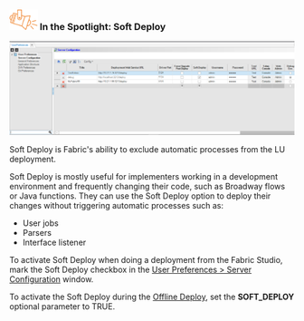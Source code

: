### <img src="images/spotlight.png" style="zoom:80%;" /> In the Spotlight: Soft Deploy

![](images/soft_deploy_1.PNG)

Soft Deploy is Fabric's ability to exclude automatic processes from the LU deployment. 

Soft Deploy is mostly useful for implementers working in a development environment and frequently changing their code, such as Broadway flows or Java functions. They can use the Soft Deploy option to deploy their changes without triggering automatic processes such as:

- User jobs
- Parsers
- Interface listener

To activate Soft Deploy when doing a deployment from the Fabric Studio, mark the Soft Deploy checkbox in the [User Preferences > Server Configuration](https://support.k2view.com/Academy_6.5/articles/04_fabric_studio/04_user_preferences.html#what-is-the-purpose-of-the-server-configuration-tab) window.

To activate the Soft Deploy during the [Offline Deploy](https://support.k2view.com/Academy_6.5/03_offline_deploy.html), set the **SOFT_DEPLOY** optional parameter to TRUE.